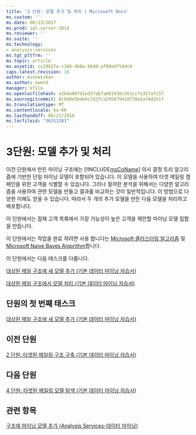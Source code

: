 ```yaml
---
title: '3 단원: 모델 추가 및 처리 | Microsoft Docs'
ms.custom: ''
ms.date: 06/13/2017
ms.prod: sql-server-2014
ms.reviewer: ''
ms.suite: ''
ms.technology:
- analysis-services
ms.tgt_pltfrm: ''
ms.topic: article
ms.assetid: cc29927a-c368-4b8a-bbd0-af89a9f54dc9
caps.latest.revision: 16
author: minewiskan
ms.author: owend
manager: kfile
ms.openlocfilehash: a2b4a807d1ed37ab7a801930c951ccfa357a7c57
ms.sourcegitcommit: 8c040e5b4e8c7d37ca295679410770a1af4d2e1f
ms.translationtype: MT
ms.contentlocale: ko-KR
ms.lasthandoff: 06/21/2018
ms.locfileid: "36313281"
---
```

# <a name="lesson-3-adding-and-processing-models"></a>3단원: 모델 추가 및 처리
  이전 단원에서 만든 마이닝 구조에는 [!INCLUDE[msCoName](../includes/msconame-md.md)] 의사 결정 트리 알고리즘에 기반한 단일 마이닝 모델이 포함되어 있습니다. 이 모델을 사용하여 타겟 메일링 캠페인을 위한 고객을 식별할 수 있습니다. 그러나 철저한 분석을 위해서는 다양한 알고리즘을 사용하여 관련 모델을 만들고 결과를 비교하는 것이 일반적입니다. 이 방법으로 다양한 이해도 얻을 수 있습니다. 따라서 두 개의 추가 모델을 만든 다음 모델을 처리하고 배포합니다.  
  
 이 단원에서는 잠재 고객 목록에서 가장 가능성이 높은 고객을 제안할 마이닝 모델 집합을 만듭니다.  
  
 이 단원에서는 작업을 완료 하려면 사용 합니다는 [Microsoft 클러스터링 알고리즘](../../2014/analysis-services/data-mining/microsoft-clustering-algorithm.md) 및 [Microsoft Naive Bayes Algorithm](../../2014/analysis-services/data-mining/microsoft-naive-bayes-algorithm.md)합니다.  
  
 이 단원에서는 다음 태스크를 다룹니다.  
  
 [대상된 메일 구조에 새 모델 추가 &#40;기본 데이터 마이닝 자습서&#41;](../../2014/tutorials/adding-new-models-to-the-targeted-mailing-structure-basic-data-mining-tutorial.md)  
  
 [대상된 메일 구조에서 모델 처리 &#40;기본 데이터 마이닝 자습서&#41;](../../2014/tutorials/processing-models-in-the-targeted-mailing-structure-basic-data-mining-tutorial.md)  
  
## <a name="first-task-in-lesson"></a>단원의 첫 번째 태스크  
 [대상된 메일 구조에 새 모델 추가 &#40;기본 데이터 마이닝 자습서&#41;](../../2014/tutorials/adding-new-models-to-the-targeted-mailing-structure-basic-data-mining-tutorial.md)  
  
## <a name="previous-lesson"></a>이전 단원  
 [2 단원: 타겟된 메일링 구조 구축 &#40;기본 데이터 마이닝 자습서&#41;](../../2014/tutorials/lesson-2-building-a-targeted-mailing-structure-basic-data-mining-tutorial.md)  
  
## <a name="next-lesson"></a>다음 단원  
 [4 단원: 타겟된 메일링 모델 탐색 &#40;기본 데이터 마이닝 자습서&#41;](../../2014/tutorials/lesson-4-exploring-the-targeted-mailing-models-basic-data-mining-tutorial.md)  
  
## <a name="see-also"></a>관련 항목  
 [구조에 마이닝 모델 추가 &#40;Analysis Services-데이터 마이닝&#41;](../../2014/analysis-services/data-mining/add-mining-models-to-a-structure-analysis-services-data-mining.md)  
  
  